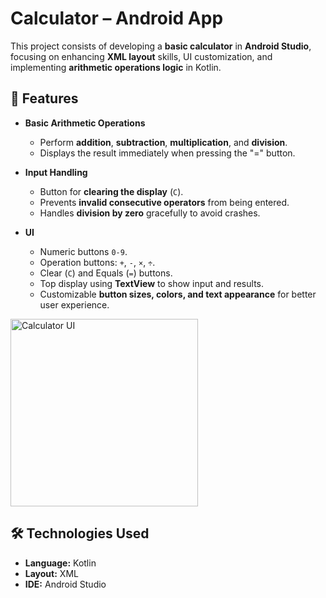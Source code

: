 # Calculator – Android App

This project consists of developing a **basic calculator** in **Android Studio**, focusing on enhancing **XML layout** skills, UI customization, and implementing **arithmetic operations logic** in Kotlin.

## 📱 Features

- **Basic Arithmetic Operations**  
  - Perform **addition**, **subtraction**, **multiplication**, and **division**.  
  - Displays the result immediately when pressing the "=" button.  

- **Input Handling**  
  - Button for **clearing the display** (`C`).  
  - Prevents **invalid consecutive operators** from being entered.  
  - Handles **division by zero** gracefully to avoid crashes.  

- **UI**
  - Numeric buttons `0-9`.  
  - Operation buttons: `+`, `-`, `×`, `÷`.  
  - Clear (`C`) and Equals (`=`) buttons.  
  - Top display using **TextView** to show input and results.  
  - Customizable **button sizes, colors, and text appearance** for better user experience.

<img src="https://github.com/user-attachments/assets/2b50e46a-85fb-4ee6-bb4b-b592ee2be46a" alt="Calculator UI" width="300"/>

## 🛠️ Technologies Used

- **Language:** Kotlin  
- **Layout:** XML  
- **IDE:** Android Studio
